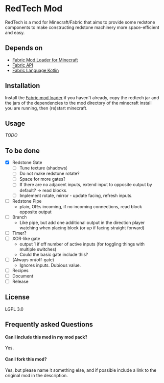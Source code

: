 # RedTech Mod

RedTech is a mod for Minecraft/Fabric that aims to provide some redstone components to make constructing redstone machinery more space-efficient and easy.

## Depends on

* [Fabric Mod Loader for Minecraft](https://www.fabricmc.net/)
* [Fabric API](https://www.curseforge.com/minecraft/mc-mods/fabric-api)
* [Fabric Language Kotlin](https://www.curseforge.com/minecraft/mc-mods/fabric-language-kotlin)

## Installation

Install the [Fabric mod loader](https://www.fabricmc.net/) if you haven't already, copy the redtech jar and the jars of the dependencies to the mod directory of the minecraft install you are running, then (re)start minecraft.  

## Usage

*TODO*

## To be done

* [x] Redstone Gate
    * [ ] Tune texture (shadows)
    * [ ] Do not make redstone rotate?
    * [ ] Space for more gates?
    * [ ] If there are no adjacent inputs, extend input to opposite output by default? -> read blocks.
    * [ ] Implement rotate, mirror - update facing, refresh inputs. 
* [ ] Redstone Pipe
    * plain, OR:s incoming, if no incoming connections, read block opposite output
* [ ] Branch
    * Like pipe, but add one additional output in the direction player watching when placing block (or up if facing straight forward)
* [ ] Timer?
* [ ] XOR-like gate
    * output 1 if off number of active inputs (for toggling things with multiple switches)
    * Could the basic gate include this?
* [ ] (Always on/off-gate)
    * Ignores inputs.  Dubious value.          
* [ ] Recipes
* [ ] Document
* [ ] Release

## License

LGPL 3.0

## Frequently asked Questions

#### Can I include this mod in my mod pack?
Yes.

#### Can I fork this mod?
Yes, but please name it something else, and if possible include a link to the original mod in the description.

